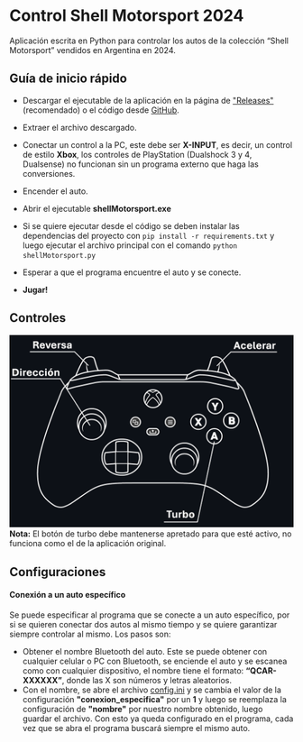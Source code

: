 # Control Shell Motorsport 2024

Aplicación escrita en Python para controlar los autos de la colección “Shell Motorsport” vendidos en Argentina en 2024.

## Guía de inicio rápido

- Descargar el ejecutable de la aplicación en la página de ["Releases"](https://github.com/tdominguez33/shell-motorsport-control/releases/latest) (recomendado) o el código desde [GitHub](https://github.com/tdominguez33/shell-motorsport-control/archive/refs/heads/main.zip).
- Extraer el archivo descargado.

- Conectar un control a la PC, este debe ser **X-INPUT**, es decir, un control de estilo **Xbox**, los controles de PlayStation (Dualshock 3 y 4, Dualsense) no funcionan sin un programa externo que haga las conversiones.
- Encender el auto.
- Abrir el ejecutable **shellMotorsport.exe**
- Si se quiere ejecutar desde el código se deben instalar las dependencias del proyecto con ```pip install -r requirements.txt``` y luego ejecutar el archivo principal con el comando ```python shellMotorsport.py```
- Esperar a que el programa encuentre el auto y se conecte.
- **Jugar!**

## Controles
![controles](./img/controles.png)
**Nota:** El botón de turbo debe mantenerse apretado para que esté activo, no funciona como el de la aplicación original.

## Configuraciones
#### Conexión a un auto específico
Se puede especificar al programa que se conecte a un auto específico, por si se quieren conectar dos autos al mismo tiempo y se quiere garantizar siempre controlar al mismo. Los pasos son:
- Obtener el nombre Bluetooth del auto. Este se puede obtener con cualquier celular o PC con Bluetooth, se enciende el auto y se escanea como con cualquier dispositivo, el nombre tiene el formato: **“QCAR-XXXXXX”**, donde las X son números y letras aleatorios.
- Con el nombre, se abre el archivo [config.ini](./config.ini) y se cambia el valor de la configuración **"conexion_especifica"** por un **1** y luego se reemplaza la configuración de **"nombre"** por nuestro nombre obtenido, luego guardar el archivo. Con esto ya queda configurado en el programa, cada vez que se abra el programa buscará siempre el mismo auto.
